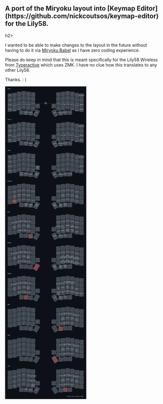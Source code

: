 <h2> A port of the Miryoku layout into [Keymap Editor](https://github.com/nickcoutsos/keymap-editor) for the Lily58. </h2>h2>

I wanted to be able to make changes to the layout in the future without having to do it via [Miryoku Babel](https://github.com/manna-harbour/miryoku_babel) as I have zero coding experience. 

Please do keep in mind that this is meant specifically for the Lily58 Wireless from [Typeractive](https://typeractive.xyz/) which uses ZMK. I have no clue how this translates to any other Lily58.

Thanks. : )

<img src='./lily58.png?raw=true'>
